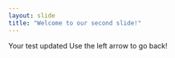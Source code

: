 ```yaml
---
layout: slide
title: "Welcome to our second slide!"
---
```

Your test updated
Use the left arrow to go back!

